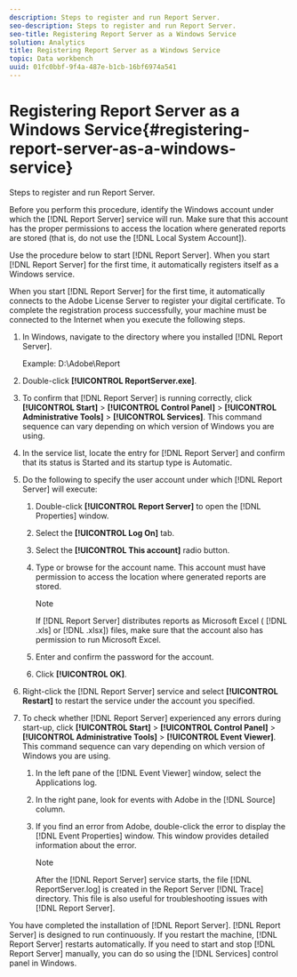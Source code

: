 ```yaml
---
description: Steps to register and run Report Server.
seo-description: Steps to register and run Report Server.
seo-title: Registering Report Server as a Windows Service
solution: Analytics
title: Registering Report Server as a Windows Service
topic: Data workbench
uuid: 01fc0bbf-9f4a-487e-b1cb-16bf6974a541
---
```


# Registering Report Server as a Windows Service{#registering-report-server-as-a-windows-service}

Steps to register and run Report Server.

Before you perform this procedure, identify the Windows account under which the [!DNL Report Server] service will run. Make sure that this account has the proper permissions to access the location where generated reports are stored (that is, do not use the [!DNL Local System Account]).

Use the procedure below to start [!DNL Report Server]. When you start [!DNL Report Server] for the first time, it automatically registers itself as a Windows service.

When you start [!DNL Report Server] for the first time, it automatically connects to the Adobe License Server to register your digital certificate. To complete the registration process successfully, your machine must be connected to the Internet when you execute the following steps. 

1. In Windows, navigate to the directory where you installed [!DNL Report Server].

   Example: D:\Adobe\Report 

1. Double-click **[!UICONTROL ReportServer.exe]**.
1. To confirm that [!DNL Report Server] is running correctly, click **[!UICONTROL Start]** > **[!UICONTROL Control Panel]** > **[!UICONTROL Administrative Tools]** > **[!UICONTROL Services]**. This command sequence can vary depending on which version of Windows you are using.
1. In the service list, locate the entry for [!DNL Report Server] and confirm that its status is Started and its startup type is Automatic.
1. Do the following to specify the user account under which [!DNL Report Server] will execute:

    1. Double-click **[!UICONTROL Report Server]** to open the [!DNL Properties] window. 
    
    1. Select the **[!UICONTROL Log On]** tab. 
    1. Select the **[!UICONTROL This account]** radio button. 
    1. Type or browse for the account name. This account must have permission to access the location where generated reports are stored.

       >[!NOTE]
       >
       >If [!DNL Report Server] distributes reports as Microsoft Excel ( [!DNL .xls] or [!DNL .xlsx]) files, make sure that the account also has permission to run Microsoft Excel.

    1. Enter and confirm the password for the account. 
    1. Click **[!UICONTROL OK]**.

1. Right-click the [!DNL Report Server] service and select **[!UICONTROL Restart]** to restart the service under the account you specified.
1. To check whether [!DNL Report Server] experienced any errors during start-up, click **[!UICONTROL Start]** > **[!UICONTROL Control Panel]** > **[!UICONTROL Administrative Tools]** > **[!UICONTROL Event Viewer]**. This command sequence can vary depending on which version of Windows you are using.

    1. In the left pane of the [!DNL Event Viewer] window, select the Applications log. 
    1. In the right pane, look for events with Adobe in the [!DNL Source] column. 
    1. If you find an error from Adobe, double-click the error to display the [!DNL Event Properties] window. This window provides detailed information about the error.

       >[!NOTE]
       >
       >After the [!DNL Report Server] service starts, the file [!DNL ReportServer.log] is created in the Report Server [!DNL Trace] directory. This file is also useful for troubleshooting issues with [!DNL Report Server].

You have completed the installation of [!DNL Report Server]. [!DNL Report Server] is designed to run continuously. If you restart the machine, [!DNL Report Server] restarts automatically. If you need to start and stop [!DNL Report Server] manually, you can do so using the [!DNL Services] control panel in Windows. 
